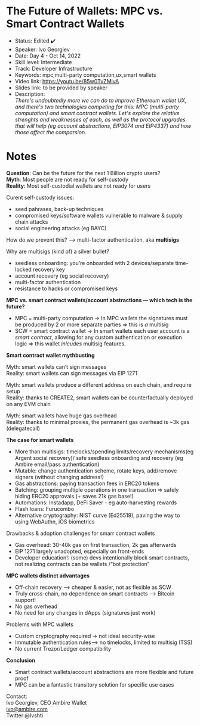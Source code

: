 # The Future of Wallets: MPC vs. Smart Contract Wallets

* Status: Edited ✔️
* Speaker: Ivo Georgiev
* Date: Day 4 - Oct 14, 2022
* Skill level: Intermediate
* Track: Developer Infrastructure
* Keywords: mpc,multi-party computation,ux,smart wallets
* Video link: https://youtu.be/85w0TvZMivA
* Slides link: to be provided by speaker
* Description:   
_There's undoubtedly more we can do to improve Ethereum wallet UX, and there's two technologies competing for this: MPC (multi-party computation) and smart contract wallets.
Let's explore the relative strenghts and weaknesses of each, as well as the protocol upgrades that will help (eg account abstractions, EIP3074 and EIP4337) and how those affect the comparsion._
   

# Notes

**Question**: Can be the future for the next 1 Billion crypto users?  
**Myth**: Most people are not ready for self-custody  
**Reality**: Most self-custodial wallets are not ready for users  
   

Curent self-custody issues:   
* seed pahrases, back-up techniques
* compromised keys/software wallets vulnerable to malware & supply chain attacks
* social engineering attacks (eg BAYC)   
   

How do we prevent this? —> multi-factor authentication, aka **multisigs**   
   

Why are multisigs (kind of) a silver bullet?   
* seedless onboarding: you’re onboarded with 2 devices/separate time-locked recovery key
* account recovery (eg social recovery)
* multi-factor authentication
* resistance to hacks or compromised keys   
    

**MPC vs. smart contract wallets/account abstractions — which tech is the future?**
* MPC = multi-party computation -> In MPC wallets the signatures must be produced by 2 or more separate parties => this is _a_ multisig<br>  
* SCW = smart contract wallet -> In smart wallets each user account is a *smart contract*, allowing for any custom authentication or execution logic => this wallet _inlcudes_ multisig features.     
    
    

**Smart contract wallet mythbusting**      
    
Myth: smart wallets can’t sign messages    
Reality: smart wallets can sign messages via EIP 1271    

Myth: smart wallets produce a different address on each chain, and require setup    
Reality: thanks to CREATE2, smart wallets can be counterfactually deployed on any EVM chain    

Myth: smart wallets have huge gas overhead    
Reality: thanks to minimal proxies, the permanent gas overhead is ~3k gas (delegatecall)    
    
    

**The case for smart wallets**    
* More than multisigs: timelocks/spending limits/recovery mechanisms(eg Argent social recovery)/ safe seedless onboarding and recovery (eg Ambire email/pass authentication)
* Mutable: change authentication scheme, rotate keys, add/remove signers (without changing address!)
* Gas abstractions: paying transaction fees in ERC20 tokens
* Batching: grouping multiple operations in one transaction => safely hiding ERC20 approvals (+ saves 21k gas base!)
* Automations: Instadapp, DeFi Saver - eg auto-harvesting rewards
* Flash loans: Furucombo
* Alternative cryptography: NIST curve (Ed25519), paving the way to using WebAuthn, iOS biometrics    
    
    

Drawbacks & adoption challenges for smarr contract wallets    
* Gas overhead: 30-40k gas on first transaction, 2k gas afterwards
* EIP 1271 largely unadopted, especially on front-ends
* Developer education!: (some) devs intentionally block smart contracts, not realizing contracts can be wallets /“bot protection”    
    
    

**MPC wallets distinct advantages**    
* Off-chain recovery —>  cheaper & easier, not as flexible as SCW
* Truly cross-chain, no dependence on smart contracts —> Bitcoin support!
* No gas overhead
* No need for any changes in dApps (signatures just work)    
    
    

Problems with MPC wallets    
* Custom cryptography required -> not ideal security-wise
* Immutable authentication rules—> no timelocks, limited to multisig (TSS)
* No current Trezor/Ledger compatibility    
    
    

**Conclusion**
* Smart contract wallets/account abstractions are more flexible and future proof
* MPC can be a fantastic transitory solution for specific use cases    
    
    

Contact:    
Ivo Georgiev, CEO Ambire Wallet    
ivo@ambire.com    
Twitter:@Ivshti



